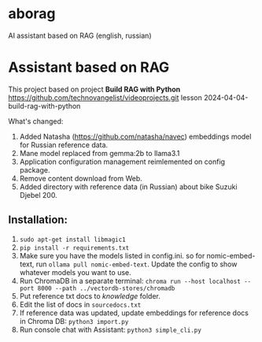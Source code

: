 # aborag
AI assistant based on RAG (english, russian)
# Assistant based on RAG
This project based on project **Build RAG with Python**
https://github.com/technovangelist/videoprojects.git
lesson 2024-04-04-build-rag-with-python

What's changed:
1. Added Natasha (https://github.com/natasha/navec)  embeddings model for Russian reference data.
2. Mane model replaced from gemma:2b to llama3.1
3. Application configuration management reimlemented on config package.
4. Remove content download from Web. 
5. Added directory with reference data (in Russian) about bike Suzuki Djebel 200. 



## Installation:
1. `sudo apt-get install libmagic1`  
2. `pip install -r requirements.txt`
3. Make sure you have the models listed in config.ini. so for nomic-embed-text, run `ollama pull nomic-embed-text`. Update the config to show whatever models you want to use.
4. Run ChromaDB in a separate terminal: `chroma run --host localhost --port 8000 --path ../vectordb-stores/chromadb`
5. Put reference txt docs to *knowledge* folder.
5. Edit the list of docs in `sourcedocs.txt`
6. If reference data was updated, update embeddings for reference docs in Chroma DB: `python3 import.py`
7. Run console chat with Assistant: `python3 simple_cli.py`

